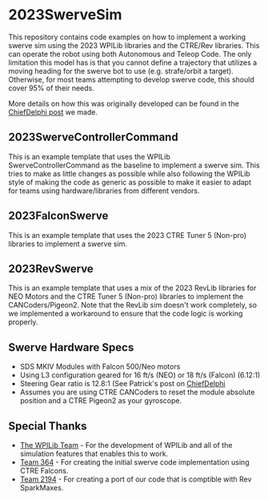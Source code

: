 # 2023SwerveSim
This repository contains code examples on how to implement a working swerve sim using the 2023 WPILib libraries and the CTRE/Rev libraries. This can operate the robot using both Autonomous and Teleop Code. The only limitation this model has is that you cannot define a trajectory that utilizes a moving heading for the swerve bot to use (e.g. strafe/orbit a target). Otherwise, for most teams attempting to develop swerve code, this should cover 95% of their needs.

More details on how this was originally developed can be found in the [ChiefDelphi post](https://www.chiefdelphi.com/t/simulating-a-swerve-drive-with-the-2021-wpilib-libraries/393534) we made.

## 2023SwerveControllerCommand
This is an example template that uses the WPILib SwerveControllerCommand as the baseline to implement a swerve sim. This tries to make as little changes as possible while also following the WPILib style of making the code as generic as possible to make it easier to adapt for teams using hardware/libraries from different vendors.

## 2023FalconSwerve
This is an example template that uses the 2023 CTRE Tuner 5 (Non-pro) libraries to implement a swerve sim.

## 2023RevSwerve
This is an example template that uses a mix of the 2023 RevLib libraries for NEO Motors and the CTRE Tuner 5 (Non-pro) libraries to implement the CANCoders/Pigeon2. Note that the RevLib sim doesn't work completely, so we implemented a workaround to ensure that the code logic is working properly.

## Swerve Hardware Specs
* SDS MKIV Modules with Falcon 500/Neo motors
* Using L3 configuration geared for 16 ft/s (NEO) or 18 ft/s (Falcon)  (6.12:1)
* Steering Gear ratio is 12.8:1 (See Patrick's post on [ChiefDelphi](https://www.chiefdelphi.com/t/sds-mk3-swerve-module/388331/60)
* Assumes you are using CTRE CANCoders to reset the module absolute position and a CTRE Pigeon2 as your gyroscope.


## Special Thanks
* [The WPILib Team](https://github.com/wpilibsuite) - For the development of WPILib and all of the simulation features that enables this to work.
* [Team 364](https://github.com/team364) - For creating the initial swerve code implementation using CTRE Falcons.
* [Team 2194](https://github.com/fondyfire2194) - For creating a port of our code that is comptible with Rev SparkMaxes.
